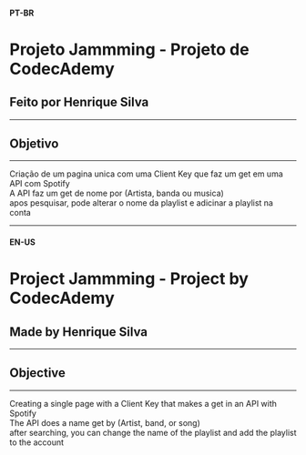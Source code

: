 #### PT-BR
# Projeto Jammming - Projeto de CodecAdemy
## Feito por Henrique Silva
-----------
## Objetivo
-----------
Criação de um pagina unica com uma Client Key que faz um get em uma API com Spotify<br>
A API faz um get de nome por (Artista, banda ou musica)<br>
apos pesquisar, pode alterar o nome da playlist e adicinar a playlist na conta

-----------

#### EN-US
# Project Jammming - Project by CodecAdemy
## Made by Henrique Silva
-----------
## Objective
------------

Creating a single page with a Client Key that makes a get in an API with Spotify<br>
The API does a name get by (Artist, band, or song)<br>
after searching, you can change the name of the playlist and add the playlist to the account